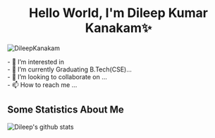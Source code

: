 <h1 align="center"> Hello World, I'm Dileep Kumar Kanakam✨</h1>
<p align="left"> <img src="https://komarev.com/ghpvc/?username=DileepKanakam" alt="DileepKanakam" /> </p>
- 👀 I’m interested in </br>
- 🌱 I’m currently Graduating B.Tech(CSE)...</br>
- 💞️ I’m looking to collaborate on ...</br>
- 📫 How to reach me ...</br>

## Some Statistics About Me
![Dileep's github stats](https://github-readme-stats.vercel.app/api?username=DileepKanakam&include_all_commits=true&count_private=true&show_owner=true&show_icons=true&theme=merko)<br>






<!---
DileepKanakam/DileepKanakam is a ✨ special ✨ repository because its `README.md` (this file) appears on your GitHub profile.
You can click the Preview link to take a look at your changes.
--->
